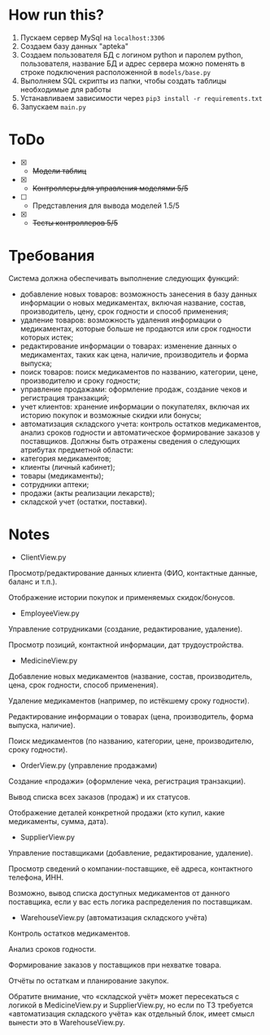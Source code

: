 # How run this?
1. Пускаем сервер MySql на `localhost:3306`
2. Создаем базу данных "apteka"
3. Создаем пользователя БД с логином python и паролем python, пользователя, название БД и адрес сервера можно поменять в строке подключения расположенной в `models/base.py`
4. Выполняем SQL скрипты из папки, чтобы создать таблицы необходимые для работы
5. Устанавливаем зависимости через `pip3 install -r requirements.txt`
6. Запускаем `main.py`


# ToDo
- [x] - ~~Модели таблиц~~
- [x] - ~~Контроллеры для управления моделями 5/5~~
- [ ] - Представления для вывода моделей 1.5/5
- [x] - ~~Тесты контроллеров 5/5~~








# Требования
Система должна обеспечивать выполнение следующих функций:
-	добавление новых товаров: возможность занесения в базу данных информации о новых медикаментах, включая название, состав, производитель, цену, срок годности и способ применения;
-	удаление товаров: возможность удаления информации о медикаментах, которые больше не продаются или срок годности которых истек;
-	редактирование информации о товарах: изменение данных о медикаментах, таких как цена, наличие, производитель и форма выпуска;
-	поиск товаров: поиск медикаментов по названию, категории, цене, производителю и сроку годности;
-	управление продажами: оформление продаж, создание чеков и регистрация транзакций;
-	учет клиентов: хранение информации о покупателях, включая их историю покупок и возможные скидки или бонусы;
-	автоматизация складского учета: контроль остатков медикаментов, анализ сроков годности и автоматическое формирование заказов у поставщиков.
Должны быть отражены сведения о следующих атрибутах предметной области:
-	категория медикаментов;
-	клиенты (личный кабинет);
-	товары (медикаменты);
-	сотрудники аптеки;
-	продажи (акты реализации лекарств);
-	складской учет (остатки, поставки).







# Notes
- ClientView.py

Просмотр/редактирование данных клиента (ФИО, контактные данные, баланс и т.п.).

Отображение истории покупок и применяемых скидок/бонусов.

- EmployeeView.py

Управление сотрудниками (создание, редактирование, удаление).

Просмотр позиций, контактной информации, дат трудоустройства.

- MedicineView.py

Добавление новых медикаментов (название, состав, производитель, цена, срок годности, способ применения).

Удаление медикаментов (например, по истёкшему сроку годности).

Редактирование информации о товарах (цена, производитель, форма выпуска, наличие).

Поиск медикаментов (по названию, категории, цене, производителю, сроку годности).

- OrderView.py (управление продажами)

Создание «продажи» (оформление чека, регистрация транзакции).

Вывод списка всех заказов (продаж) и их статусов.

Отображение деталей конкретной продажи (кто купил, какие медикаменты, сумма, дата).

- SupplierView.py

Управление поставщиками (добавление, редактирование, удаление).

Просмотр сведений о компании-поставщике, её адреса, контактного телефона, ИНН.

Возможно, вывод списка доступных медикаментов от данного поставщика, если у вас есть логика распределения по поставщикам.

- WarehouseView.py (автоматизация складского учёта)

Контроль остатков медикаментов.

Анализ сроков годности.

Формирование заказов у поставщиков при нехватке товара.

Отчёты по остаткам и планирование закупок.

Обратите внимание, что «складской учёт» может пересекаться с логикой в MedicineView.py и SupplierView.py, но если по ТЗ требуется «автоматизация складского учёта» как отдельный блок, имеет смысл вынести это в WarehouseView.py.